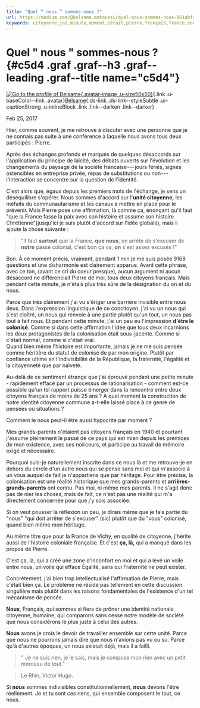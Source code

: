 ```yaml
---
title: "Quel “ nous ” sommes-nous ?"
url: https://medium.com/@belsame.matoussi/quel-nous-sommes-nous-961abfc7b7e6
keywords: citoyenne,jai,minute,moment,cétait,pierre,français,france,sommesnous,citoyens,colonisé
---
```

Quel " nous " sommes-nous ? {#c5d4 .graf .graf--h3 .graf--leading .graf--title name="c5d4"}
===========================

[![Go to the profile of Belsame](https://cdn-images-1.medium.com/fit/c/100/100/1*D6PCzNFQe9gfhOHPEHc6Tw.jpeg){.avatar-image .u-size50x50}](https://medium.com/@belsame.mtsi?source=post_header_lockup){.link .u-baseColor--link .avatar}[Belsame](https://medium.com/@belsame.mtsi){.ds-link .ds-link--styleSubtle .ui-captionStrong .u-inlineBlock .link .link--darken .link--darker}

Feb 25, 2017

Hier, comme souvent, je me retrouve à discuter avec une personne que je ne connais pas suite à une conférence à laquelle nous avons tous deux participés : Pierre.

Après des échanges profonds et marqués de quelques désaccords sur l'application du principe de laïcité, des débats ouverts sur l'évolution et les changements du paysage de la société francaise --- jours fériés, signes ostensibles en entreprise privée, repas de substitutions ou non --- l'interaction se concentre sur la question de l'identité.

C'est alors que, égaux depuis les premiers mots de l'échange, je sens un déséquilibre s'opérer. Nous sommes d'accord sur l'**unité citoyenne,** les méfaits du communautarisme et les canaux à mettre en place pour le prévenir. Mais Pierre pose une affirmation, là comme ça, énonçant qu'il faut "que la France fasse la paix avec son histoire et assume son histoire Chrétienne"(jusqu'ici je suis plutôt d'accord sur l'idée globale), mais il ajoute la chose suivante :

> "Il faut **surtout** que la France, **que nous**, on arrête de s'excuser de **notre** passé colonial, c'est bon ça va, **on** s'est assez excusés !"

Bon. À ce moment précis, vraiment, pendant 1 min je me suis posée 9168 questions et une disharmonie est clairement apparue. Avant cette phrase, avec ce ton, (avant ce cri du coeur presque), aucun argument ni aucun désaccord ne différenciait Pierre de moi, tous deux citoyens français. Mais pendant cette minute, je n'étais plus très sûre de la désignation du on et du nous.

Parce que très clairement j'ai vu s'ériger une barrière invisible entre nous deux. Dans l'expression linguistique de ce concitoyen, j'ai vu un nous qui s'est cloîtré, un nous qui renvoie à une partie plutôt qu'un tout, un nous pas tout à fait nous. Et pendant cette minute, j'ai un peu eu l'impression **d'être le colonisé**. Comme si dans cette affirmation l'idée que tous deux incarnions les deux protagonistes de la colonisation était sous-jacente. Comme si c'était normal, comme si c'était vrai. \
Quand bien même l'histoire est importante, jamais je ne me suis pensée comme héritière du statut de colonisé de par mon origine. Plutôt par confiance ultime en l'indivisibilité de la République, la fraternité, l'égalité et la citoyenneté que par naïveté.

Au-delà de ce sentiment étrange que j'ai éprouvé pendant une petite minute - rapidement effacé par un processus de rationalisation - comment est-ce possible qu'un tel rapport puisse émerger dans la rencontre entre deux citoyens français de moins de 25 ans ? À quel moment la construction de notre identité citoyenne commune a-t-elle laissé place à ce genre de pensées ou situations ?

Comment le nous peut-il être aussi hypocrite par moment ?

Mes grands-parents n'étaient pas citoyens français en 1940 et pourtant j'assume pleinement le passé de ce pays qui est mien depuis les prémices de mon existence, avec ses noirceurs, et participe au travail de mémoire exigé et nécessaire.

Pourquoi suis-je naturellement inscrite dans ce nous là et me retrouve-je en dehors du cercle d'un autre nous qui se pense sans moi et qui m'associe à un vous auquel de fait je n'appartiens que par héritage. Pour être précise, la colonisation est une réalité historique que mes grands-parents et **arrières-grands-parents** ont connu. Pas moi, ni même mes parents. Il ne s'agit donc pas de nier les choses, mais de fait, ce n'est pas une réalité qui m'a directement concernée pour que j'y sois associée.

Si on veut pousser la réflexion un peu, je dirais même que je fais partie du "nous" "qui doit arrêter de s'excuser" (sic) plutôt que du "vous" colonisé, quand bien même mon héritage.

Au même titre que pour la France de Vichy, en qualité de citoyenne, j'hérite aussi de l'histoire coloniale française. Et c'est **ça, là,** qui a manqué dans les propos de Pierre.

C'est ça, là, qui a créé une zone d'inconfort en moi et qui a levé un voile entre nous, un voile qui efface Égalité, sans qui Fraternité ne peut exister.

Concrètement, j'ai bien trop intellectualisé l'affirmation de Pierre, mais c'était bien ça. Le problème ne réside pas tellement en cette discussion singulière mais plutôt dans les raisons fondamentales de l'existence d'un tel mécanisme de pensée.

**Nous**, Français, qui sommes si fiers de prôner une identité nationale citoyenne, humaine, qui comparons sans cesse notre modèle de société que nous considérons le plus juste à celui des autres.

**Nous** avons je crois le devoir de travailler ensemble sur cette unité. Parce que nous ne pourrons jamais dire que nous n'avions pas vu ou su. Parce qu'à d'autres époques, un nous existait déjà, mais il a failli.

> " Je ne suis rien, je le sais, mais je compose mon rien avec un petit morceau de tout."

> Le Rhin, Victor Hugo.

Si **nous** sommes indivisibles constitutionnellement, **nous** devons l'être réellement. Je et tu sont ces riens, qui ensemble composent le tout, ce nous.
